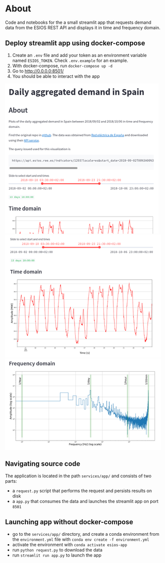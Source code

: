 # About

Code and notebooks for the a small streamlit app that requests demand data from the ESIOS REST API and displays it in time and frequency domain.

## Deploy streamlit app using docker-compose

1. Create an `.env` file and add your token as an environment variable named `ESIOS_TOKEN`. Check `.env.example` for an example.
2. With docker-compose, run `docker-compose up -d`
3. Go to <http://0.0.0.0:8501/>
4. You should be able to interact with the app

![example-app](./resources/app-example.png)
![example-time](./resources/time.png)
![example-freq](./resources/freq.png)

## Navigating source code

The application is located in the path `services/app/` and consists of two parts:

- a `request.py` script that performs the request and persists results on disk
- a `app.py` that consumes the data and launches the streamlit app on port `8501`

## Launching app without docker-compose

- go to the `services/app/` directory, and create a conda environment from the `environment.yml` file with `conda env create -f environment.yml`
- activate the environment with `conda activate esios-app`
- run `python request.py` to download the data
- run `streamlit run app.py` to launch the app
